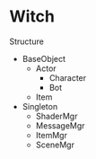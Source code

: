 # Witch
Structure

- BaseObject
  - Actor
    - Character
    - Bot
  - Item
- Singleton
  - ShaderMgr
  - MessageMgr
  - ItemMgr
  - SceneMgr

